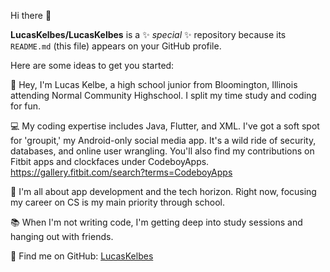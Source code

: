 Hi there 👋


**LucasKelbes/LucasKelbes** is a ✨ _special_ ✨ repository because its `README.md` (this file) appears on your GitHub profile.

Here are some ideas to get you started:

👋 Hey, I'm Lucas Kelbe, a high school junior from Bloomington, Illinois attending Normal Community Highschool. I split my time study and coding for fun.

💻 My coding expertise includes Java, Flutter, and XML. I've got a soft spot for 'groupit,' my Android-only social media app. It's a wild ride of security, databases, and online user wrangling. You'll also find my contributions on Fitbit apps and clockfaces under CodeboyApps.
https://gallery.fitbit.com/search?terms=CodeboyApps

🚀 I'm all about app development and the tech horizon. Right now, focusing my career on CS is my main priority through school. 

📚 When I'm not writing code, I'm getting deep into study sessions and hanging out with friends.

🔗 Find me on GitHub: [LucasKelbes](https://github.com/LucasKelbes)

